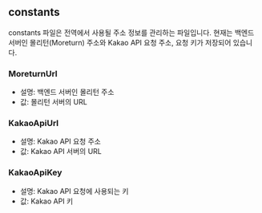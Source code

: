 ## constants

constants 파일은 전역에서 사용될 주소 정보를 관리하는 파일입니다. 현재는 백엔드 서버인 몰리턴(Moreturn) 주소와 Kakao API 요청 주소, 요청 키가 저장되어 있습니다.

### MoreturnUrl

- 설명: 백엔드 서버인 몰리턴 주소
- 값: 몰리턴 서버의 URL

### KakaoApiUrl

- 설명: Kakao API 요청 주소
- 값: Kakao API 서버의 URL

### KakaoApiKey

- 설명: Kakao API 요청에 사용되는 키
- 값: Kakao API 키